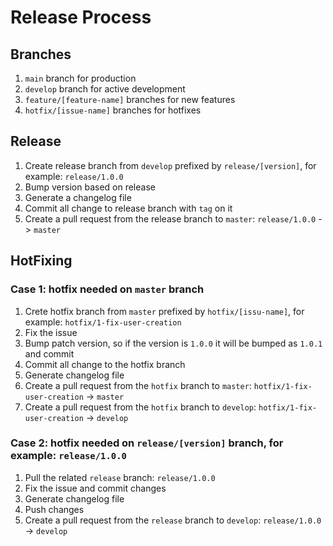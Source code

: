 # Release Process

## Branches

1. `main` branch for production
2. `develop` branch for active development
3. `feature/[feature-name]` branches for new features
4. `hotfix/[issue-name]` branches for hotfixes

## Release

1. Create release branch from `develop` prefixed by `release/[version]`, for example: `release/1.0.0`
2. Bump version based on release
3. Generate a changelog file
4. Commit all change to release branch with `tag` on it
5. Create a pull request from the release branch to `master`: `release/1.0.0` -> `master`

## HotFixing

### **Case 1**: hotfix needed on `master` branch

1. Crete hotfix branch from `master` prefixed by `hotfix/[issu-name]`, for example: `hotfix/1-fix-user-creation`
2. Fix the issue
3. Bump patch version, so if the version is `1.0.0` it will be bumped as `1.0.1` and commit
4. Commit all change to the hotfix branch
5. Generate changelog file
6. Create a pull request from the `hotfix` branch to `master`: `hotfix/1-fix-user-creation` -> `master`
7. Create a pull request from the `hotfix` branch to `develop`: `hotfix/1-fix-user-creation` -> `develop`

### **Case 2**: hotfix needed on `release/[version]` branch, for example: `release/1.0.0`

1. Pull the related `release` branch: `release/1.0.0`
2. Fix the issue and commit changes
3. Generate changelog file
4. Push changes
5. Create a pull request from the `release` branch to `develop`: `release/1.0.0` -> `develop`
